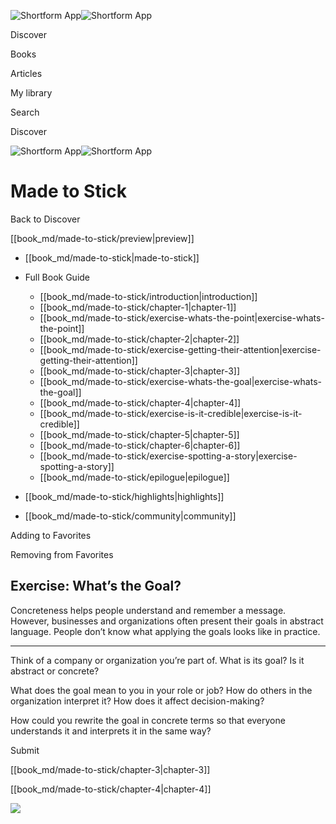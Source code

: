 ![Shortform App](/img/logo.36a2399e.svg)![Shortform App](/img/logo-dark.70c1b072.svg)

Discover

Books

Articles

My library

Search

Discover

![Shortform App](/img/logo.36a2399e.svg)![Shortform App](/img/logo-dark.70c1b072.svg)

# Made to Stick

Back to Discover

[[book_md/made-to-stick/preview|preview]]

  * [[book_md/made-to-stick|made-to-stick]]
  * Full Book Guide

    * [[book_md/made-to-stick/introduction|introduction]]
    * [[book_md/made-to-stick/chapter-1|chapter-1]]
    * [[book_md/made-to-stick/exercise-whats-the-point|exercise-whats-the-point]]
    * [[book_md/made-to-stick/chapter-2|chapter-2]]
    * [[book_md/made-to-stick/exercise-getting-their-attention|exercise-getting-their-attention]]
    * [[book_md/made-to-stick/chapter-3|chapter-3]]
    * [[book_md/made-to-stick/exercise-whats-the-goal|exercise-whats-the-goal]]
    * [[book_md/made-to-stick/chapter-4|chapter-4]]
    * [[book_md/made-to-stick/exercise-is-it-credible|exercise-is-it-credible]]
    * [[book_md/made-to-stick/chapter-5|chapter-5]]
    * [[book_md/made-to-stick/chapter-6|chapter-6]]
    * [[book_md/made-to-stick/exercise-spotting-a-story|exercise-spotting-a-story]]
    * [[book_md/made-to-stick/epilogue|epilogue]]
  * [[book_md/made-to-stick/highlights|highlights]]
  * [[book_md/made-to-stick/community|community]]



Adding to Favorites 

Removing from Favorites 

## Exercise: What’s the Goal?

Concreteness helps people understand and remember a message. However, businesses and organizations often present their goals in abstract language. People don’t know what applying the goals looks like in practice.

* * *

Think of a company or organization you’re part of. What is its goal? Is it abstract or concrete?

What does the goal mean to you in your role or job? How do others in the organization interpret it? How does it affect decision-making?

How could you rewrite the goal in concrete terms so that everyone understands it and interprets it in the same way?

Submit 

[[book_md/made-to-stick/chapter-3|chapter-3]]

[[book_md/made-to-stick/chapter-4|chapter-4]]

![](https://bat.bing.com/action/0?ti=56018282&Ver=2&mid=8aeef3c7-0fac-4fab-a982-d6702dc3ec39&sid=f30c5e70639211ee87d33f0876d93783&vid=f30c9700639211eeb3a75d830392c94f&vids=0&msclkid=N&pi=0&lg=en-US&sw=800&sh=600&sc=24&nwd=1&tl=Shortform%20%7C%20Made%20to%20Stick&p=https%3A%2F%2Fwww.shortform.com%2Fapp%2Fbook%2Fmade-to-stick%2Fexercise-whats-the-goal&r=&lt=410&evt=pageLoad&sv=1&rn=316069)

